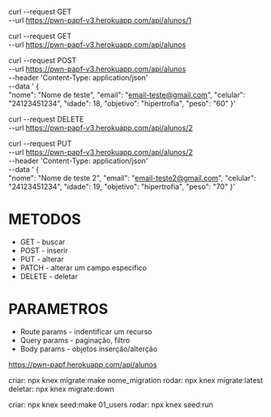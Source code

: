 curl --request GET \
 --url https://pwn-papf-v3.herokuapp.com/api/alunos/1

curl --request GET \
 --url https://pwn-papf-v3.herokuapp.com/api/alunos

curl --request POST \
 --url https://pwn-papf-v3.herokuapp.com/api/alunos \
 --header 'Content-Type: application/json' \
 --data ' {  
 "nome": "Nome de teste",
"email": "email-teste@gmail.com",
"celular": "24123451234",
"idade": 18,
"objetivo": "hipertrofia",
"peso": "60"
}'

curl --request DELETE \
 --url https://pwn-papf-v3.herokuapp.com/api/alunos/2

curl --request PUT \
 --url https://pwn-papf-v3.herokuapp.com/api/alunos/2 \
 --header 'Content-Type: application/json' \
 --data ' {  
 "nome": "Nome de teste 2",
"email": "email-teste2@gmail.com",
"celular": "24123451234",
"idade": 19,
"objetivo": "hipertrofia",
"peso": "70"
}'

# METODOS

- GET - buscar
- POST - inserir
- PUT - alterar
- PATCH - alterar um campo especifico
- DELETE - deletar

# PARAMETROS

- Route params - indentificar um recurso
- Query params - paginação, filtro
- Body params - objetos inserção/alterção

https://pwn-papf.herokuapp.com/api/alunos

criar: npx knex migrate:make nome_migration
rodar: npx knex migrate:latest
deletar: npx knex migrate:down

criar: npx knex seed:make 01_users
rodar: npx knex seed:run
